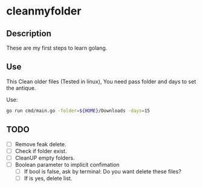 # cleanmyfolder
## Description

These are my first steps to learn golang.

## Use

This Clean older files (Tested in linux),  You need pass folder and days to set the antique.

Use: 
```bash
go run cmd/main.go -folder=${HOME}/Downloads -days=15
```

## TODO

- [ ] Remove feak delete.
- [ ] Check if folder exist.
- [ ] CleanUP empty folders.
- [ ] Boolean parameter to implicit confimation
    - [ ] If bool is false, ask by terminal: Do you want delete these files?
    - [ ] If is yes, delete list.